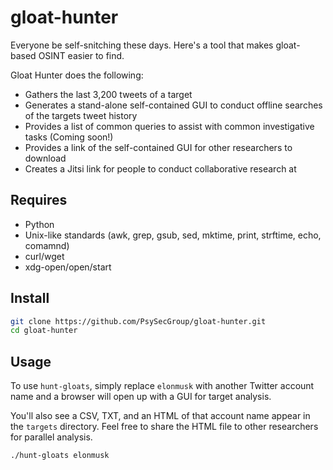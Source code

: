 # gloat-hunter

Everyone be self-snitching these days. Here's a tool that makes gloat-based OSINT easier to find.

Gloat Hunter does the following:
* Gathers the last 3,200 tweets of a target
* Generates a stand-alone self-contained GUI to conduct offline searches of the targets tweet history
* Provides a list of common queries to assist with common investigative tasks (Coming soon!)
* Provides a link of the self-contained GUI for other researchers to download
* Creates a Jitsi link for people to conduct collaborative research at

## Requires

* Python
* Unix-like standards (awk, grep, gsub, sed, mktime, print, strftime, echo, comamnd)
* curl/wget
* xdg-open/open/start

## Install

```bash
git clone https://github.com/PsySecGroup/gloat-hunter.git
cd gloat-hunter
```

## Usage

To use `hunt-gloats`, simply replace `elonmusk` with another Twitter account name and a browser will open up with a GUI for target analysis.

You'll also see a CSV, TXT, and an HTML of that account name appear in the `targets` directory.  Feel free to share the HTML file to other researchers for parallel analysis.

```bash
./hunt-gloats elonmusk
```
